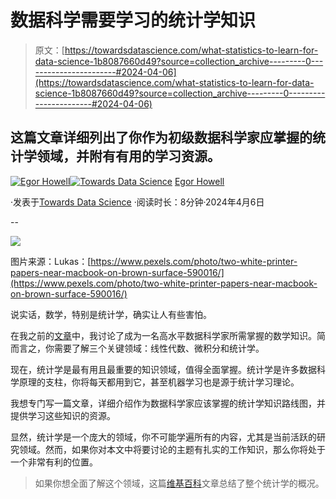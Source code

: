# 数据科学需要学习的统计学知识

> 原文：[https://towardsdatascience.com/what-statistics-to-learn-for-data-science-1b8087660d49?source=collection_archive---------0-----------------------#2024-04-06](https://towardsdatascience.com/what-statistics-to-learn-for-data-science-1b8087660d49?source=collection_archive---------0-----------------------#2024-04-06)

## 这篇文章详细列出了你作为初级数据科学家应掌握的统计学领域，并附有有用的学习资源。

[](https://medium.com/@egorhowell?source=post_page---byline--1b8087660d49--------------------------------)[![Egor Howell](../Images/1f796e828f1625440467d01dcc3e40cd.png)](https://medium.com/@egorhowell?source=post_page---byline--1b8087660d49--------------------------------)[](https://towardsdatascience.com/?source=post_page---byline--1b8087660d49--------------------------------)[![Towards Data Science](../Images/a6ff2676ffcc0c7aad8aaf1d79379785.png)](https://towardsdatascience.com/?source=post_page---byline--1b8087660d49--------------------------------) [Egor Howell](https://medium.com/@egorhowell?source=post_page---byline--1b8087660d49--------------------------------)

·发表于[Towards Data Science](https://towardsdatascience.com/?source=post_page---byline--1b8087660d49--------------------------------) ·阅读时长：8分钟·2024年4月6日

--

![](../Images/81f80a1e8bdaf7c243ed05ed20b80580.png)

图片来源：Lukas：[https://www.pexels.com/photo/two-white-printer-papers-near-macbook-on-brown-surface-590016/](https://www.pexels.com/photo/two-white-printer-papers-near-macbook-on-brown-surface-590016/)

说实话，数学，特别是统计学，确实让人有些害怕。

在我之前的[文章](https://medium.com/towards-data-science/how-to-learn-the-math-needed-for-data-science-86c6643b0c59)中，我讨论了成为一名高水平数据科学家所需掌握的数学知识。简而言之，你需要了解三个关键领域：线性代数、微积分和统计学。

现在，统计学是最有用且最重要的知识领域，值得全面掌握。统计学是许多数据科学原理的支柱，你将每天都用到它，甚至机器学习也是源于统计学习理论。

我想专门写一篇文章，详细介绍作为数据科学家应该掌握的统计学知识路线图，并提供学习这些知识的资源。

显然，统计学是一个庞大的领域，你不可能学遍所有的内容，尤其是当前活跃的研究领域。然而，如果你对本文中将要讨论的主题有扎实的工作知识，那么你将处于一个非常有利的位置。

> 如果你想全面了解这个领域，这篇[维基百科](https://en.wikipedia.org/wiki/Outline_of_statistics)文章总结了整个统计学的概况。
